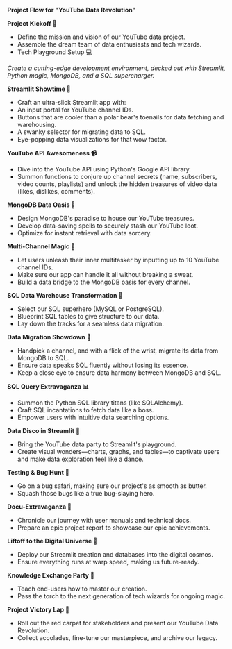 **Project Flow for "YouTube Data Revolution"**

**Project Kickoff 🚀**

  * Define the mission and vision of our YouTube data project.
  * Assemble the dream team of data enthusiasts and tech wizards.
  * Tech Playground Setup 💻

*Create a cutting-edge development environment, decked out with Streamlit, Python magic, MongoDB, and a SQL supercharger.*

**Streamlit Showtime 🌟**

  * Craft an ultra-slick Streamlit app with:
  * An input portal for YouTube channel IDs.
  * Buttons that are cooler than a polar bear's toenails for data fetching and warehousing.
  * A swanky selector for migrating data to SQL.
  * Eye-popping data visualizations for that wow factor.

**YouTube API Awesomeness 📹**

  * Dive into the YouTube API using Python's Google API library.
  * Summon functions to conjure up channel secrets (name, subscribers, video counts, playlists) and unlock the hidden treasures of video data (likes, dislikes, comments).

**MongoDB Data Oasis 🌴**

  * Design MongoDB's paradise to house our YouTube treasures.
  * Develop data-saving spells to securely stash our YouTube loot.
  * Optimize for instant retrieval with data sorcery.

**Multi-Channel Magic 🎩**

  * Let users unleash their inner multitasker by inputting up to 10 YouTube channel IDs.
  * Make sure our app can handle it all without breaking a sweat.
  * Build a data bridge to the MongoDB oasis for every channel.

**SQL Data Warehouse Transformation 🏢**

  * Select our SQL superhero (MySQL or PostgreSQL).
  * Blueprint SQL tables to give structure to our data.
  * Lay down the tracks for a seamless data migration.

**Data Migration Showdown 🚚**

  * Handpick a channel, and with a flick of the wrist, migrate its data from MongoDB to SQL.
  * Ensure data speaks SQL fluently without losing its essence.
  * Keep a close eye to ensure data harmony between MongoDB and SQL.

**SQL Query Extravaganza 📊**

  * Summon the Python SQL library titans (like SQLAlchemy).
  * Craft SQL incantations to fetch data like a boss.
  * Empower users with intuitive data searching options.

**Data Disco in Streamlit 🎉**

  * Bring the YouTube data party to Streamlit's playground.
  * Create visual wonders—charts, graphs, and tables—to captivate users and make data exploration feel like a dance.

**Testing & Bug Hunt 🐞**

  * Go on a bug safari, making sure our project's as smooth as butter.
  * Squash those bugs like a true bug-slaying hero.

**Docu-Extravaganza 📄**

  * Chronicle our journey with user manuals and technical docs.
  * Prepare an epic project report to showcase our epic achievements.

**Liftoff to the Digital Universe 🚀**

  * Deploy our Streamlit creation and databases into the digital cosmos.
  * Ensure everything runs at warp speed, making us future-ready.

**Knowledge Exchange Party 🤝**

  * Teach end-users how to master our creation.
  * Pass the torch to the next generation of tech wizards for ongoing magic.

**Project Victory Lap 🏁**

  * Roll out the red carpet for stakeholders and present our YouTube Data Revolution.
  * Collect accolades, fine-tune our masterpiece, and archive our legacy.
